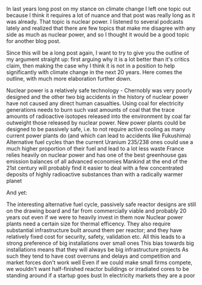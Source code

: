 In last years long post on my stance on climate change I left one topic out because I think it requires a lot of nuance and that post was really long as it was already. That topic is nuclear power. I listened to several podcasts lately and realized that there are few topics that make me disagree with any side as much as nuclear power, and so I thought it would be a good topic for another blog post.

Since this will be a long post again, I want to try to give you the outline of my argument straight up: first arguing why it is a lot better than it's critics claim, then making the case why I think it is not in a position to help significantly with climate change in the next 20 years. Here comes the outline, with much more elaboration further down.

Nuclear power is a relatively safe technology - Chernobly was very poorly designed and the other two big accidents in the history of nuclear power have not caused any direct human casualties.
Using coal for electricity generations needs to burn such vast amounts of coal that the trace amounts of radioactive isotopes released into the environment by coal far outweight those released by nuclear power.
New power plants could be designed to be passively safe, i.e. to not require active cooling as many current power plants do (and which can lead to accidents like Fukushima)
Alternative fuel cycles than the current Uranium 235/238 ones could use a much higher proportion of their fuel and lead to a lot less waste
France relies heavily on nuclear power and has one of the best greenhouse gas emission balances of all advanced economies
Mankind at the end of the 21st century will probably find it easier to deal with a few concentrated deposits of highly radioactive substances than with a radically warmer planet

And yet:

The interesting alternative fuel cycle, passively safe reactor designs are still on the drawing board and far from commercially viable and probably 20 years out even if we were to heavily invest in them now
Nuclear power plants need a certain size for thermal efficency. They also require substantial infrastructure built around them per reactor; and they have relatively fixed cost for security, safety, validation etc. All this leads to a strong preference of big installations over small ones
This bias towards big installations means that they will always be big infrastructure projects
As such they tend to have cost overruns and delays and competition and market forces don't work well
Even if we could make small firms compete, we wouldn't want half-finished reactor buildings or irradiated cores to be standing around if a startup goes bust
In electricity markets they are a poor
